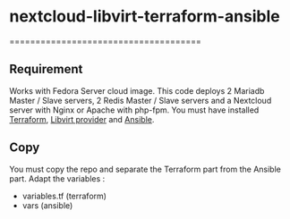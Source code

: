# nextcloud-libvirt-terraform-ansible
=====================================

## Requirement
Works with Fedora Server cloud image.
This code deploys 2 Mariadb Master / Slave servers, 2 Redis Master / Slave servers and a Nextcloud server with Nginx or Apache with php-fpm.
You must have installed [Terraform](https://www.terraform.io/), [Libvirt provider](https://github.com/dmacvicar/terraform-provider-libvirt) and [Ansible](https://www.ansible.com/).

## Copy
You must copy the repo and separate the Terraform part from the Ansible part.
Adapt the variables :
- variables.tf (terraform)
- vars (ansible)
